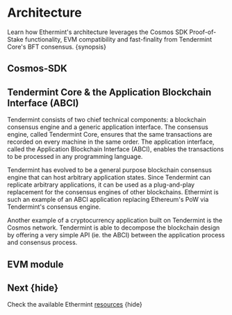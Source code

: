 <!--
order: 2
-->

# Architecture

Learn how Ethermint's architecture leverages the Cosmos SDK Proof-of-Stake functionality, EVM compatibility and fast-finality from Tendermint Core's BFT consensus. {synopsis}

## Cosmos-SDK

<!-- TODO: -->

## Tendermint Core & the Application Blockchain Interface (ABCI)

Tendermint consists of two chief technical components: a blockchain consensus
engine and a generic application interface. The consensus engine, called
Tendermint Core, ensures that the same transactions are recorded on every machine
in the same order. The application interface, called the Application Blockchain
Interface (ABCI), enables the transactions to be processed in any programming
language.

Tendermint has evolved to be a general purpose blockchain consensus engine that
can host arbitrary application states. Since Tendermint can replicate arbitrary
applications, it can be used as a plug-and-play replacement for the consensus
engines of other blockchains. Ethermint is such an example of an ABCI application
replacing Ethereum's PoW via Tendermint's consensus engine.

Another example of a cryptocurrency application built on Tendermint is the Cosmos
network. Tendermint is able to decompose the blockchain design by offering a very
simple API (ie. the ABCI) between the application process and consensus process.

## EVM module

<!-- TODO: -->

## Next {hide}

Check the available Ethermint [resources](./resources.md) {hide}
